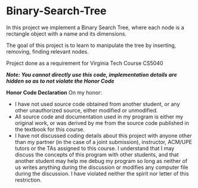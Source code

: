 # Binary-Search-Tree

In this project we implement a Binary Search Tree, where each node is a rectangle object with a name and its dimensions.
 
The goal of this project is to learn to manipulate the tree by inserting, removing, finding relevant nodes.

Project done as a requirement for Virginia Tech Course CS5040

**_Note: You cannot directly use this code, implementation details are hidden so as to not violate the Honor Code_**

**Honor Code Declaration**
On my honor:

- I have not used source code obtained from another student, or any other unauthorized source, either modified or unmodified.
- All source code and documentation used in my program is either my original work, or was derived by me from the source code published in the textbook for this course.
- I have not discussed coding details about this project with anyone other than my partner (in the case of a joint submission), instructor, ACM/UPE tutors or the TAs assigned to this course. I understand that I may discuss the concepts of this program with other students, and that another student may help me debug my program so long as neither of us writes anything during the discussion or modifies any computer file during the discussion. I have violated neither the spirit nor letter of this restriction.
